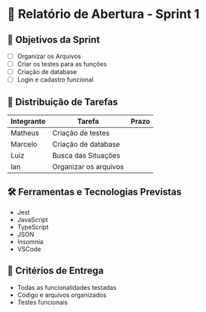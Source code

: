 # 🏁 Relatório de Abertura - Sprint 1

## 🎯 Objetivos da Sprint
- [ ] Organizar os Arquivos
- [ ] Criar os testes para as funções
- [ ] Criação de database
- [ ] Login e cadastro funcional

## 👥 Distribuição de Tarefas
| Integrante | Tarefa              | Prazo |
|------------|---------------------|-------|
| Matheus    |Criação de testes    |       |
| Marcelo    |Criação de database  |       |
| Luiz       |Busca das Situações  |       |
| Ian        |Organizar os arquivos|       |

## 🛠️ Ferramentas e Tecnologias Previstas
- Jest
- JavaScript
- TypeScript
- JSON
- Insomnia
- VSCode

## 📌 Critérios de Entrega
- Todas as funcionalidades testadas
- Código e arquivos organizados
- Testes funcionais
